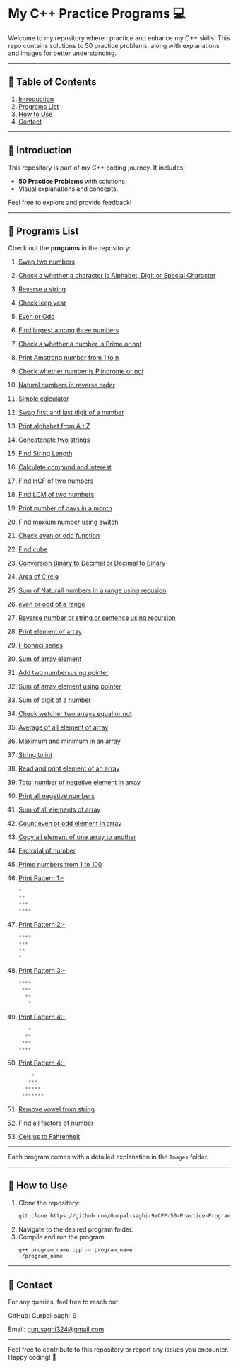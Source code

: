 # My C++ Practice Programs 💻

Welcome to my repository where I practice and enhance my C++ skills! This repo contains solutions to 50 practice problems, along with explanations and images for better understanding.

---

## 📜 Table of Contents
1. [Introduction](#introduction)
2. [Programs List](#programs-list)
3. [How to Use](#how-to-use)
4. [Contact](#-contact)

---

## 🔰 Introduction
This repository is part of my C++ coding journey. It includes:
- **50 Practice Problems** with solutions.
- Visual explanations and concepts.

Feel free to explore and provide feedback!

---

## 📝 Programs List
Check out the **programs** in the repository:

1. [Swap two numbers](https://github.com/Gurpal-saghi-9/CPP-50-Practice-Programs/tree/main/01.%20Swap%20two%20numbers) 
2. [Check a whether a character is Alphabet, Digit or Special Character](https://github.com/Gurpal-saghi-9/CPP-50-Practice-Programs/tree/main/02.%20Check%20a%20character%20is%20alpha%2C%20dig%2C%20special%20char)
3. [Reverse a string](https://github.com/Gurpal-saghi-9/CPP-50-Practice-Programs/tree/main/03.%20Reverse%20a%20String)
4. [Check leep year](https://github.com/Gurpal-saghi-9/CPP-50-Practice-Programs/tree/main/04.%20check%20leep%20year)
5. [Even or Odd](https://github.com/Gurpal-saghi-9/CPP-50-Practice-Programs/tree/main/05.%20Even%20or%20Odd)
6. [Find largest among three numbers](https://github.com/Gurpal-saghi-9/CPP-50-Practice-Programs/tree/main/06.%20%20Largest%20among%20three%20number)
7. [Check a whether a number is Prime or not](https://github.com/Gurpal-saghi-9/CPP-50-Practice-Programs/tree/main/07.%20check%20Prime%20number)
8. [Print Amstrong number from 1 to n](https://github.com/Gurpal-saghi-9/CPP-50-Practice-Programs/tree/main/08.%20Amstrog%20number)
9. [Check whether number is Plindrome or not](https://github.com/Gurpal-saghi-9/CPP-50-Practice-Programs/tree/main/09.%20Is%20Number%20Palindrome)
10. [Natural numbers in reverse order](https://github.com/Gurpal-saghi-9/CPP-50-Practice-Programs/tree/main/10.%20Natural%20Number%20in%20Reverse%20order)
11. [Simple calculator](https://github.com/Gurpal-saghi-9/CPP-50-Practice-Programs/tree/main/11.%20Simple%20Cacculator)
12. [Swap first and last digit of a number](https://github.com/Gurpal-saghi-9/CPP-50-Practice-Programs)
13. [Print alphabet from A t Z]()
14. [Concatenate two strings]()
15. [Find String Length]()
16. [Calculate compund and interest]()
17. [Find HCF of two numbers]()
18. [Find LCM of two numbers]()
19. [Print number of days in a month]()
20. [Find maxium number using switch]()
21. [Check even or odd function]()
22. [Find cube]()
23. [Conversion Binary to Decimal or Decimal to Binary]()
24. [Area of Circle]()
25. [Sum of Naturall numbers in a range using recusion]()
26. [even or odd of a range]()
27. [Reverse number or string or sentence using recursion]()
28. [Print element of array]()
29. [Fibonaci series]()
30. [Sum of array element]()
31. [Add two numbersusing pointer]()
32. [Sum of array element using pointer]()
33. [Sum of digit of a number]()
34. [Check wetcher two arrays equal or not]()
35. [Average of all element of array]()
36. [Maximum and minimum in an array]()
37. [String to int]()
38. [Read and print element of an array]()
39. [Total number of negetive element in array]()
40. [Print all negetive numbers]()
41. [Sum of all elements of array]()
42. [Count even or odd element in array]()
43. [Copy all element of one array to another]()
44. [Factorial of number]()
45. [Prime numbers from 1 to 100](https://github.com/Gurpal-saghi-9/CPP-50-Practice-Programs)
46. [Print Pattern 1:-](https://github.com/Gurpal-saghi-9/CPP-50-Practice-Programs)
    ```python
    *
    **
    ***
    ****
    ```
47. [Print Pattern 2:-](https://github.com/Gurpal-saghi-9/CPP-50-Practice-Programs)
    ```python
    ****
    ***
    **
    *
    ```

48. [Print Pattern 3:-](https://github.com/Gurpal-saghi-9/CPP-50-Practice-Programs)
    ```python
    ****
     ***
      **
       *
    ```

49. [Print Pattern 4:-](https://github.com/Gurpal-saghi-9/CPP-50-Practice-Programs)
    ```python
       *
      **
     ***
    ****
    ```
50. [Print Pattern 4:-](https://github.com/Gurpal-saghi-9/CPP-50-Practice-Programs)
    ```python
        *
       ***
      *****
     *******
      ```

51. [Remove vowel from string](https://github.com/Gurpal-saghi-9/CPP-50-Practice-Programs)
52. [Find all factors of number](https://github.com/Gurpal-saghi-9/CPP-50-Practice-Programs)
53. [Celsius to Fahrenheit](https://github.com/Gurpal-saghi-9/CPP-50-Practice-Programs)

---

Each program comes with a detailed explanation in the `Images` folder.

---

## 🚀 How to Use
1. Clone the repository:
   ```bash
   git clone https://github.com/Gurpal-saghi-9/CPP-50-Practice-Programs.git
2. Navigate to the desired program folder.
3. Compile and run the program:
   ```bash
   g++ program_name.cpp -o program_name
   ./program_name

---

## 📧 Contact
For any queries, feel free to reach out:

GitHub: Gurpal-saghi-9

Email: gurusaghi324@gmail.com

---

Feel free to contribute to this repository or report any issues you encounter. Happy coding! 🚀
